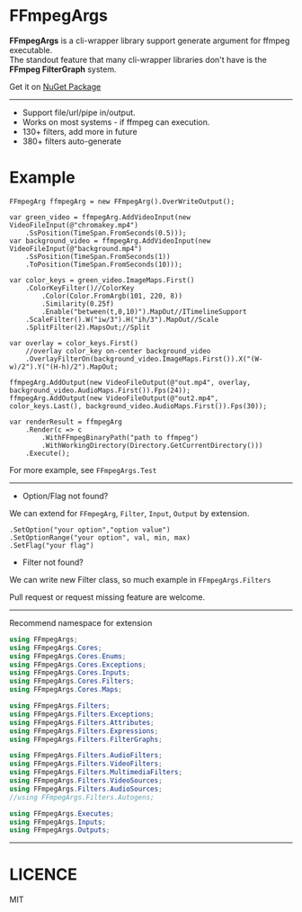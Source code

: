 # FFmpegArgs
**FFmpegArgs** is a cli-wrapper library support generate argument for ffmpeg executable.  
The standout feature that many cli-wrapper libraries don't have is the **FFmpeg FilterGraph** system.

Get it on [NuGet Package](https://www.nuget.org/packages?q=FFmpegArgs)  
________________________________________  
- Support file/url/pipe in/output.
- Works on most systems - if ffmpeg can execution.
- 130+ filters, add more in future 
- 380+ filters auto-generate

# Example
``` Csharp
FFmpegArg ffmpegArg = new FFmpegArg().OverWriteOutput();

var green_video = ffmpegArg.AddVideoInput(new VideoFileInput(@"chromakey.mp4")
    .SsPosition(TimeSpan.FromSeconds(0.5)));
var background_video = ffmpegArg.AddVideoInput(new VideoFileInput(@"background.mp4")
    .SsPosition(TimeSpan.FromSeconds(1))
    .ToPosition(TimeSpan.FromSeconds(10)));

var color_keys = green_video.ImageMaps.First()
    .ColorKeyFilter()//ColorKey
        .Color(Color.FromArgb(101, 220, 8))
        .Similarity(0.25f)
        .Enable("between(t,0,10)").MapOut//ITimelineSupport
    .ScaleFilter().W("iw/3").H("ih/3").MapOut//Scale
    .SplitFilter(2).MapsOut;//Split

var overlay = color_keys.First()
    //overlay color_key on-center background_video
    .OverlayFilterOn(background_video.ImageMaps.First()).X("(W-w)/2").Y("(H-h)/2").MapOut;

ffmpegArg.AddOutput(new VideoFileOutput(@"out.mp4", overlay, background_video.AudioMaps.First()).Fps(24));
ffmpegArg.AddOutput(new VideoFileOutput(@"out2.mp4", color_keys.Last(), background_video.AudioMaps.First()).Fps(30));

var renderResult = ffmpegArg
    .Render(c => c
        .WithFFmpegBinaryPath("path to ffmpeg")
        .WithWorkingDirectory(Directory.GetCurrentDirectory()))
    .Execute();
```
For more example, see `FFmpegArgs.Test`  

----------------------------------------
+ Option/Flag not found?  

We can extend for `FFmpegArg`, `Filter`, `Input`, `Output` by extension.  

`.SetOption("your option","option value")`  
`.SetOptionRange("your option", val, min, max)`  
`.SetFlag("your flag")`  

+ Filter not found?  

We can write new Filter class, so much example in `FFmpegArgs.Filters`  

Pull request or request missing feature are welcome.

----------------------------------------
Recommend namespace for extension  
```csharp
using FFmpegArgs;
using FFmpegArgs.Cores;
using FFmpegArgs.Cores.Enums;
using FFmpegArgs.Cores.Exceptions;
using FFmpegArgs.Cores.Inputs;
using FFmpegArgs.Cores.Filters;
using FFmpegArgs.Cores.Maps;

using FFmpegArgs.Filters;
using FFmpegArgs.Filters.Exceptions;
using FFmpegArgs.Filters.Attributes;
using FFmpegArgs.Filters.Expressions;
using FFmpegArgs.Filters.FilterGraphs;

using FFmpegArgs.Filters.AudioFilters;
using FFmpegArgs.Filters.VideoFilters;
using FFmpegArgs.Filters.MultimediaFilters;
using FFmpegArgs.Filters.VideoSources;
using FFmpegArgs.Filters.AudioSources;
//using FFmpegArgs.Filters.Autogens;

using FFmpegArgs.Executes;
using FFmpegArgs.Inputs;
using FFmpegArgs.Outputs;


```
________________________________________

# LICENCE  
MIT
